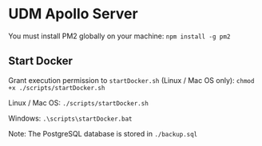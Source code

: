# UDM Apollo Server

You must install PM2 globally on your machine:
`npm install -g pm2`

## Start Docker

Grant execution permission to `startDocker.sh` (Linux / Mac OS only):
`chmod +x ./scripts/startDocker.sh`

Linux / Mac OS:
`./scripts/startDocker.sh`

Windows:
`.\scripts\startDocker.bat`

Note: The PostgreSQL database is stored in `./backup.sql`
